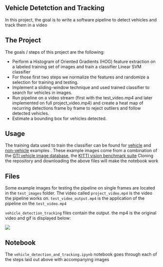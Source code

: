## Vehicle Detetction and Tracking

In this project, the goal is to write a software pipeline to detect vehicles and track them in a video

The Project
---

The goals / steps of this project are the following:

* Perform a Histogram of Oriented Gradients (HOG) feature extraction on a labeled training set of images and train a classifier Linear SVM classifier
* For those first two steps we normalize the features and randomize a selection for training and testing.
* Implement a sliding-window technique and used trained classifier to search for vehicles in images.
* Run pipeline on a video stream (first with the test_video.mp4 and later implemented on full project_video.mp4) and create a heat map of recurring detections frame by frame to reject outliers and follow detected vehicles.
* Estimate a bounding box for vehicles detected.

Usage
---
The training data used to train the classifier can be found for [vehicle](https://s3.amazonaws.com/udacity-sdc/Vehicle_Tracking/vehicles.zip) and [non-vehicle](https://s3.amazonaws.com/udacity-sdc/Vehicle_Tracking/non-vehicles.zip) examples  .  These example images come from a combination of the [GTI vehicle image database](http://www.gti.ssr.upm.es/data/Vehicle_database.html), the [KITTI vision benchmark suite](http://www.cvlibs.net/datasets/kitti/)
Cloning the repository and downloading the above files will make the notebook work

Files
---
Some example images for testing the pipeline on single frames are located in the `test_images` folder.  The video called `project_video.mp4` is the video the pipeline works on. `test_video_output.mp4` is the application of the pipeline on the `test_video.mp4`

`vehicle_detection_tracking` files contain the output. the mp4 is the original video and gif is displayed below:

![](vehicle_detection_tracking.gif)

Notebook
---
The `vehicle_detection_and_tracking.ipynb` notebook goes through each of the steps laid out above with accompanying images
